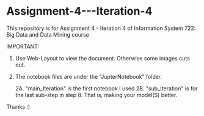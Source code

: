 # Assignment-4---Iteration-4
This repository is for Assignment 4 - Iteration 4 of Information System 722: Big Data and Data Mining course

IMPORTANT:

1. Use Web-Layout to view the document. Otherwise some images cuts out.
2. The notebook files are under the "JupterNotebook" folder.
	
	
	2A. "main_Iteration" is the first notebook I used
	2B. "sub_Iteration" is for the last sub-step in step 8. That is, making your model(S) better.


Thanks :)
   
